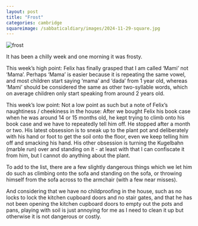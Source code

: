 ```yaml
---
layout: post
title: "Frost"
categories: cambridge
squareimage: /sabbaticaldiary/images/2024-11-29-square.jpg
---
```

<img src="/sabbaticaldiary/images/2024-11-29.jpg" alt="frost" class="center">

It has been a chilly week and one morning it was frosty.

This week’s high point: Felix has finally grasped that I am called ‘Mami’ not ‘Mama’. Perhaps ‘Mama’ is easier because it is repeating the same vowel, and most children start saying ‘mama’ and ‘dada’ from 1 year old, whereas ‘Mami’ should be considered the same as other two-syllable words, which on average children only start speaking from around 2 years old. 

This week’s low point: Not a low point as such but a note of Felix’s naughtiness / cheekiness in the house:
After we bought Felix his book case when he was around 14 or 15 months old, he kept trying to climb onto his book case and we have to repeatedly tell him off. He stopped after a month or two. His latest obsession is to sneak up to the plant pot and deliberately with his hand or foot to get the soil onto the floor, even we keep telling him off and smacking his hand. His other obsession is turning the Kugelbahn (marble run) over and standing on it - at least with that I can confiscate it from him, but I cannot do anything about the plant.

To add to the list, there are a few slightly dangerous things which we let him do such as climbing onto the sofa and standing on the sofa, or throwing himself from the sofa across to the armchair (with a few near misses).

And considering that we have no childproofing in the house, such as no locks to lock the kitchen cupboard doors and no stair gates, and that he has not been opening the kitchen cupboard doors to empty out the pots and pans, playing with soil is just annoying for me as I need to clean it up but otherwise it is not dangerous or costly.